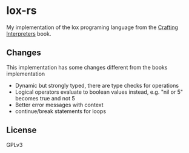 # lox-rs

My implementation of the lox programing language from the [Crafting Interpreters](https://craftinginterpreters.com/) book.

## Changes

This implementation has some changes different from the books implementation

- Dynamic but strongly typed, there are type checks for operations
- Logical operators evaluate to boolean values instead, e.g. "nil or 5" becomes true and not 5
- Better error messages with context
- continue/break statements for loops

## License

GPLv3
